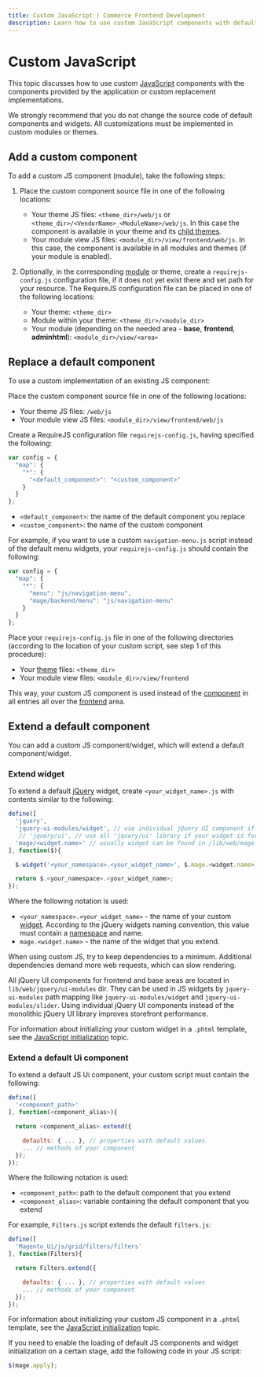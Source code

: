```yaml
---
title: Custom JavaScript | Commerce Frontend Development 
description: Learn how to use custom JavaScript components with default Adobe Commerce and Magento Open Source components.
---
```


# Custom JavaScript

This topic discusses how to use custom [JavaScript](https://glossary.magento.com/javascript) components with the components provided by the application or custom replacement implementations.

We strongly recommend that you do not change the source code of default components and widgets. All customizations must be implemented in custom modules or themes.

## Add a custom component

To add a custom JS component (module), take the following steps:

1. Place the custom component source file in one of the following locations:
   -  Your theme JS files: `<theme_dir>/web/js` or `<theme_dir>/<VendorName>_<ModuleName>/web/js`. In this case the component is available in your theme and its [child themes](../guide/themes/inheritance.md).
   -  Your module view JS files: `<module_dir>/view/frontend/web/js`. In this case, the component is available in all modules and themes (if your module is enabled).

1. Optionally, in the corresponding [module](https://glossary.magento.com/module) or theme, create a `requirejs-config.js` configuration file, if it does not yet exist there and set path for your resource. The RequireJS configuration file can be placed in one of the following locations:

   -  Your theme: `<theme_dir>`
   -  Module within your theme: `<theme_dir>/<module_dir>`
   -  Your module (depending on the needed area - **base**, **frontend**, **adminhtml**): `<module_dir>/view/<area>`

## Replace a default component

To use a custom implementation of an existing JS component:

Place the custom component source file in one of the following locations:

-  Your theme JS files: `/web/js`
-  Your module view JS files: `<module_dir>/view/frontend/web/js`

Create a RequireJS configuration file `requirejs-config.js`, having specified the following:

```javascript
var config = {
  "map": {
    "*": {
      "<default_component>": "<custom_component>"
    }
  }
};
```

-  `<default_component>`: the name of the default component you replace
-  `<custom_component>`: the name of the custom component

For example, if you want to use a custom `navigation-menu.js` script instead of the default menu widgets, your `requirejs-config.js` should contain the following:

```javascript
var config = {
  "map": {
    "*": {
      "menu": "js/navigation-menu",
      "mage/backend/menu": "js/navigation-menu"
    }
  }
};
```

Place your `requirejs-config.js` file in one of the following directories (according to the location of your custom script, see step 1 of this procedure):

-  Your [theme](https://glossary.magento.com/theme) files: `<theme_dir>`
-  Your module view files: `<module_dir>/view/frontend`

This way, your custom JS component is used instead of the [component](https://glossary.magento.com/magento-component) in all entries all over the [frontend](https://glossary.magento.com/frontend) area.

## Extend a default component

You can add a custom JS component/widget, which will extend a default component/widget.

### Extend widget

To extend a default [jQuery](https://glossary.magento.com/jquery) widget, create `<your_widget_name>.js` with contents similar to the following:

```javascript
define([
  'jquery',
  'jquery-ui-modules/widget', // use individual jQuery UI component if your widget is for frontend or base areas
   // 'jquery/ui', // use all 'jquery/ui' library if your widget is for adminhtml area
  'mage/<widget.name>' // usually widget can be found in /lib/web/mage dir
], function($){

  $.widget('<your_namespace>.<your_widget_name>', $.mage.<widget.name>, { ... });

  return $.<your_namespace>.<your_widget_name>;
});
```

Where the following notation is used:

-  `<your_namespace>.<your_widget_name>` - the name of your custom [widget](https://glossary.magento.com/widget). According to the jQuery widgets naming convention, this value must contain a [namespace](https://glossary.magento.com/namespace) and name.
-  `mage.<widget.name>` - the name of the widget that you extend.

<InlineAlert variant="info" slots="text" />

When using custom JS, try to keep dependencies to a minimum. Additional dependencies demand more web requests, which can slow rendering.

<InlineAlert variant="success" slots="text" />

All jQuery UI components for frontend and base areas are located in `lib/web/jquery/ui-modules` dir. They can be used in JS widgets by `jquery-ui-modules` path mapping like `jquery-ui-modules/widget` and `jquery-ui-modules/slider`.
Using individual jQuery UI components instead of the monolithic jQuery UI library improves storefront performance.

For information about initializing your custom widget in a `.phtml` template, see the [JavaScript initialization](init.md) topic.

### Extend a default Ui component

To extend a default JS Ui component, your custom script must contain the following:

```javascript
define([
  '<component_path>'
], function(<component_alias>){

  return <component_alias>.extend({

    defaults: { ... }, // properties with default values
    ... // methods of your component
  });
});
```

Where the following notation is used:

-  `<component_path>`: path to the default component that you extend
-  `<component_alias>`: variable containing the default component that you extend

For example, `Filters.js` script extends the default `filters.js`:

```javascript
define([
  'Magento_Ui/js/grid/filters/filters'
], function(Filters){

  return Filters.extend({

    defaults: { ... }, // properties with default values
    ... // methods of your component
  });
});
```

For information about initializing your custom JS component in a `.phtml` template, see the [JavaScript initialization](init.md) topic.

If you need to enable the loading of default JS components and widget initialization on a certain stage, add the following code in your JS script:

```javascript
$(mage.apply);
```

